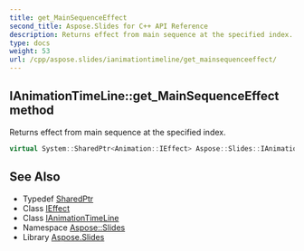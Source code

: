 ```yaml
---
title: get_MainSequenceEffect
second_title: Aspose.Slides for C++ API Reference
description: Returns effect from main sequence at the specified index.
type: docs
weight: 53
url: /cpp/aspose.slides/ianimationtimeline/get_mainsequenceeffect/
---
```

## IAnimationTimeLine::get_MainSequenceEffect method


Returns effect from main sequence at the specified index.

```cpp
virtual System::SharedPtr<Animation::IEffect> Aspose::Slides::IAnimationTimeLine::get_MainSequenceEffect(int32_t index)=0
```

## See Also

* Typedef [SharedPtr](../../../system/sharedptr/)
* Class [IEffect](../../../aspose.slides.animation/ieffect/)
* Class [IAnimationTimeLine](../)
* Namespace [Aspose::Slides](../../)
* Library [Aspose.Slides](../../../)
